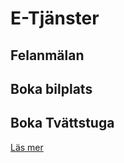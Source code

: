 <!-- TITLE: E Tjanster -->
<!-- SUBTITLE: A quick summary of E Tjanster -->

# E-Tjänster
## Felanmälan

## Boka bilplats

## Boka Tvättstuga
[Läs mer]()
